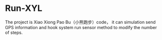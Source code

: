 # Run-XYL
The project is Xiao Xiong Pao Bu（小熊跑步）code， 
it can simulation send GPS information and hook system run sensor method to modify the number of steps.
